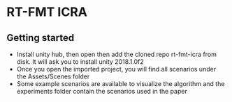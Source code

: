 # RT-FMT ICRA

## Getting started
- Install unity hub, then open then add the cloned repo rt-fmt-icra from disk. It will ask you to install unity 2018.1.0f2
- Once you open the imported project, you will find all scenarios under the Assets/Scenes folder
- Some example scenarios are available to visualize the algorithm and the experiments folder contain the scenarios used in the paper

